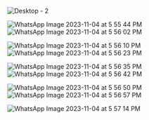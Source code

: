 
![Desktop - 2](https://github.com/kausshh1k/committed/assets/120456820/91e47f13-0520-4ab4-83fc-0d1445e6f2e6)


![WhatsApp Image 2023-11-04 at 5 55 44 PM](https://github.com/kausshh1k/committed/assets/120456820/8d3b6f01-fa9a-422f-ab72-c2188dbc74f3)![WhatsApp Image 2023-11-04 at 5 56 02 PM](https://github.com/kausshh1k/committed/assets/120456820/7315dde6-0801-4888-9325-f57d39f49907)

![WhatsApp Image 2023-11-04 at 5 56 10 PM](https://github.com/kausshh1k/committed/assets/120456820/74586e0e-cd05-4d80-a0e1-89b3555162ad)![WhatsApp Image 2023-11-04 at 5 56 23 PM](https://github.com/kausshh1k/committed/assets/120456820/4b8248e5-3c7a-4335-a166-872f96719032)

![WhatsApp Image 2023-11-04 at 5 56 35 PM](https://github.com/kausshh1k/committed/assets/120456820/6993a72d-7e54-43a6-98d9-ff09a0aeb3dc)![WhatsApp Image 2023-11-04 at 5 56 42 PM](https://github.com/kausshh1k/committed/assets/120456820/13cfd348-3ba9-404d-91e8-34b6add4d758)

![WhatsApp Image 2023-11-04 at 5 56 50 PM](https://github.com/kausshh1k/committed/assets/120456820/6bbd32d8-07be-47e0-9401-f8de79dc2b21)![WhatsApp Image 2023-11-04 at 5 56 57 PM](https://github.com/kausshh1k/committed/assets/120456820/3d548092-c86d-4bad-b351-e948c61d45c5)

![WhatsApp Image 2023-11-04 at 5 57 14 PM](https://github.com/kausshh1k/committed/assets/120456820/a403095d-3180-45b2-9eb6-85bb8835fda8)
